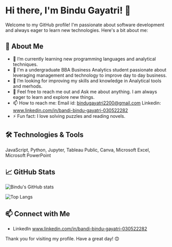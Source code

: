 # Hi there, I'm Bindu Gayatri! 👋

Welcome to my GitHub profile! I'm passionate about software development and always eager to learn new technologies. Here's a bit about me:

## 🚀 About Me

- 🌱 I’m currently learning new programming languages and analytical techniques.
- 💼 I'm a undergraduate BBA Business Analytics student passionate about leveraging management and technology to improve day to day business.
- 🤔 I’m looking for improving my skills and knowledge in Analytical tools and merhods.
- 💬 Feel free to reach me out and Ask me about anything. I am always eager to learn and explore new things.
- 📫 How to reach me:
Email id: bindugayatri2200@gmail.com
Linkedin: www.linkedin.com/in/bandi-bindu-gayatri-030522282
- ⚡ Fun fact: I love solving puzzles and reading novels.

## 🛠️ Technologies & Tools

JavaScript, Python, Jupyter, Tableau Public, Canva, Microsoft Excel, Microsoft PowerPoint 


## 📈 GitHub Stats

![Bindu's GitHub stats](https://github-readme-stats.vercel.app/api?username=bindugayatri02&show_icons=true&theme=radical)

![Top Langs](https://github-readme-stats.vercel.app/api/top-langs/?username=bindugayatri02&layout=compact&theme=radical)

## 📫 Connect with Me

- LinkedIn
www.linkedin.com/in/bandi-bindu-gayatri-030522282

Thank you for visiting my profile. Have a great day! 😊
